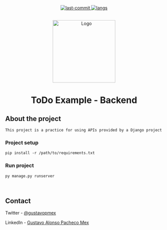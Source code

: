 <div align="center">
	<a href="#changelog">
		<img src="https://img.shields.io/github/last-commit/gustavopmex/todo-example-django?style=for-the-badge" alt="last-commit">
	</a>
	<a href="#changelog">
		<img src="https://img.shields.io/github/languages/count/gustavopmex/todo-example-vuejs?style=for-the-badge" alt="langs">
	</a>
</div>


<!-- PROJECT LOGO -->
<br />
<p align="center">
  <a href="https://github.com/GustavoPMex/social_network.git">
    <img src="https://i.imgur.com/b67v87R.png" alt="Logo" width="200" height="200">
  </a>

  <h1 align="center">ToDo Example - Backend</h1>

</p>


## About the project
```
This project is a practice for using APIs provided by a Django project
```

### Project setup
```
pip install -r /path/to/requirements.txt
```

### Run project
```
py manage.py runserver
```

<br>

## Contact
Twitter - [@gustavopmex](https://twitter.com/gustavopmex)

LinkedIn - [Gustavo Alonso Pacheco Mex](https://www.linkedin.com/in/gustavopmex/)